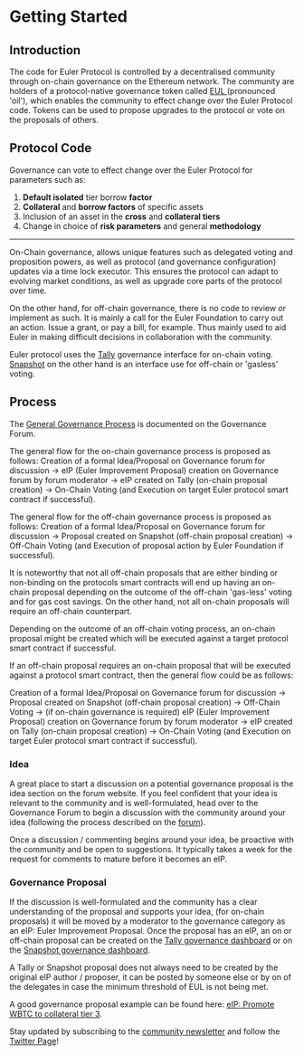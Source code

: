 # Getting Started

## Introduction

The code for Euler Protocol is controlled by a decentralised community through on-chain governance on the Ethereum network. The community are holders of a protocol-native governance token called [EUL ](broken-reference)(pronounced 'oil'), which enables the community to effect change over the Euler Protocol code. Tokens can be used to propose upgrades to the protocol or vote on the proposals of others.

## Protocol Code

Governance can vote to effect change over the Euler Protocol for parameters such as:

1. **Default isolated** tier borrow **factor**
2. **Collateral** and **borrow factors** of specific assets
3. Inclusion of an asset in the **cross** and **collateral tiers**
4. Change in choice of **risk parameters** and general **methodology**

****

On-Chain governance, allows unique features such as delegated voting and proposition powers, as well as protocol (and governance configuration) updates via a time lock executor. This ensures the protocol can adapt to evolving market conditions, as well as upgrade core parts of the protocol over time.

On the other hand, for off-chain governance, there is no code to review or implement as such. It is mainly a call for the Euler Foundation to carry out an action. Issue a grant, or pay a bill, for example. Thus mainly used to aid Euler in making difficult decisions in collaboration with the community.

Euler protocol uses the [Tally](https://www.tally.xyz/governance/eip155:1:0xd8E2114f6bCbaee83CDEB1bD6650a28BBcF144D5) governance interface for on-chain voting. [Snapshot](https://snapshot.org/#/eulerdao.eth/proposal/0x3b4b7e79c40df6860e7d612bdccc4969753e283dfd84673dc5fc4d201abcb317) on the other hand is an interface use for off-chain or 'gasless' voting.

## Process

The [General Governance Process](https://forum.euler.finance/t/welcome-to-the-euler-governance-forum/7) is documented on the Governance Forum.

The general flow for the on-chain governance process is proposed as follows: Creation of a formal Idea/Proposal on Governance forum for discussion → eIP (Euler Improvement Proposal) creation on Governance forum by forum moderator → eIP created on Tally (on-chain proposal creation) → On-Chain Voting (and Execution on target Euler protocol smart contract if successful).

The general flow for the off-chain governance process is proposed as follows: Creation of a formal Idea/Proposal on Governance forum for discussion → Proposal created on Snapshot (off-chain proposal creation) → Off-Chain Voting (and Execution of proposal action by Euler Foundation if successful).

It is noteworthy that not all off-chain proposals that are either binding or non-binding on the protocols smart contracts will end up having an on-chain proposal depending on the outcome of the off-chain 'gas-less' voting and for gas cost savings. On the other hand, not all on-chain proposals will require an off-chain counterpart.

Depending on the outcome of an off-chain voting process, an on-chain proposal might be created which will be executed against a target protocol smart contract if successful.

If an off-chain proposal requires an on-chain proposal that will be executed against a protocol smart contract, then the general flow could be as follows:

Creation of a formal Idea/Proposal on Governance forum for discussion → Proposal created on Snapshot (off-chain proposal creation) → Off-Chain Voting → (if on-chain governance is required) eIP (Euler Improvement Proposal) creation on Governance forum by forum moderator → eIP created on Tally (on-chain proposal creation) → On-Chain Voting (and Execution on target Euler protocol smart contract if successful).

### Idea

A great place to start a discussion on a potential governance proposal is the idea section on the forum website. If you feel confident that your idea is relevant to the community and is well-formulated, head over to the Governance Forum to begin a discussion with the community around your idea (following the process described on the [forum](https://forum.euler.finance/t/welcome-to-the-euler-governance-forum/7)).

Once a discussion / commenting begins around your idea, be proactive with the community and be open to suggestions. It typically takes a week for the request for comments to mature before it becomes an eIP.

### Governance Proposal

If the discussion is well-formulated and the community has a clear understanding of the proposal and supports your idea, (for on-chain proposals) it will be moved by a moderator to the governance category as an eIP: Euler Improvement Proposal. Once the proposal has an eIP, an on or off-chain proposal can be created on the [Tally governance dashboard](https://www.tally.xyz/governance/eip155:1:0xd8E2114f6bCbaee83CDEB1bD6650a28BBcF144D5) or on the [Snapshot governance dashboard](https://snapshot.org/#/eulerdao.eth/proposal/0x3b4b7e79c40df6860e7d612bdccc4969753e283dfd84673dc5fc4d201abcb317).

A Tally or Snapshot proposal does not always need to be created by the original eIP author / proposer, it can be posted by someone else or by on of the delegates in case the minimum threshold of EUL is not being met.

A good governance proposal example can be found here: [eIP: Promote WBTC to collateral tier 3](https://forum.euler.finance/t/eip-1-promote-wbtc-to-collateral-tier/27).

Stay updated by subscribing to the [community newsletter](https://newsletter.euler.finance/) and follow the [Twitter Page](https://twitter.com/eulerfinance)!
